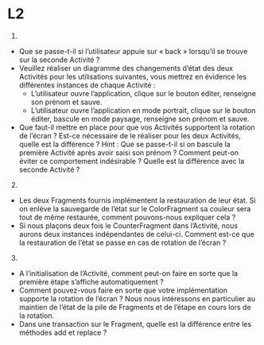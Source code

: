 # L2

1.
- Que se passe-t-il si l’utilisateur appuie sur « back » lorsqu’il se trouve sur la seconde Activité ?
- Veuillez réaliser un diagramme des changements d’état des deux Activités pour les utilisations
suivantes, vous mettrez en évidence les différentes instances de chaque Activité :
  - L’utilisateur ouvre l’application, clique sur le bouton éditer, renseigne son prénom et
sauve.
  - L’utilisateur ouvre l’application en mode portrait, clique sur le bouton éditer, bascule en
mode paysage, renseigne son prénom et sauve.
- Que faut-il mettre en place pour que vos Activités supportent la rotation de l’écran ? Est-ce
nécessaire de le réaliser pour les deux Activités, quelle est la différence ?
Hint : Que se passe-t-il si on bascule la première Activité après avoir saisi son prénom ?
Comment peut-on éviter ce comportement indésirable ? Quelle est la différence avec la
seconde Activité ?

2.
- Les deux Fragments fournis implémentent la restauration de leur état. Si on enlève la
sauvegarde de l’état sur le ColorFragment sa couleur sera tout de même restaurée, comment
pouvons-nous expliquer cela ?
- Si nous plaçons deux fois le CounterFragment dans l’Activité, nous aurons deux instances
indépendantes de celui-ci. Comment est-ce que la restauration de l’état se passe en cas de
rotation de l’écran ?

3.
- A l’initialisation de l’Activité, comment peut-on faire en sorte que la première étape s’affiche
automatiquement ?
- Comment pouvez-vous faire en sorte que votre implémentation supporte la rotation de
l’écran ? Nous nous intéressons en particulier au maintien de l’état de la pile de Fragments et
de l’étape en cours lors de la rotation.
- Dans une transaction sur le Fragment, quelle est la différence entre les méthodes add et
replace ?